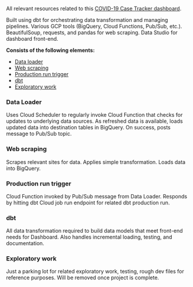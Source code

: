 All relevant resources related to this [COVID-19 Case Tracker dashboard](https://datastudio.google.com/s/tReESJ2kyTM).

Built using dbt for orchestrating data transformation and managing pipelines. Various GCP tools (BigQuery, Cloud Functions, Pub/Sub, etc.). BeautifulSoup, requests, and pandas for web scraping. Data Studio for dashboard front-end.

**Consists of the following elements:**
- [Data loader](#data-loader)
- [Web scraping](#web-scraping)
- [Production run trigger](#production-run-trigger)
- [dbt](#dbt)
- [Exploratory work](#exploratory-work)

### Data Loader
Uses Cloud Scheduler to regularly invoke Cloud Function that checks for updates to underlying data sources. As refreshed data is available, loads updated data into destination tables in BigQuery. On success, posts message to Pub/Sub topic.

### Web scraping
Scrapes relevant sites for data. Applies simple transformation. Loads data into BigQuery.

### Production run trigger
Cloud Function invoked by Pub/Sub message from Data Loader. Responds by hitting dbt Cloud job run endpoint for related dbt production run.

### dbt
All data transformation required to build data models that meet front-end needs for Dashboard. Also handles incremental loading, testing, and documentation.

### Exploratory work
Just a parking lot for related exploratory work, testing, rough dev files for reference purposes. Will be removed once project is complete.
